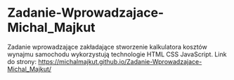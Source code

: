 # Zadanie-Wprowadzajace-Michal_Majkut
Zadanie wprowadzające zakładające stworzenie kalkulatora kosztów wynajmu samochodu wykorzystują technologie HTML CSS JavaScript.
Link do strony: https://michalmajkut.github.io/Zadanie-Wprowadzajace-Michal_Majkut/
